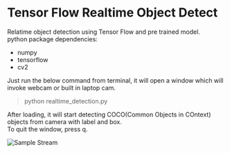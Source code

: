 # Tensor Flow Realtime Object Detect
Relatime object detection using Tensor Flow and pre trained model.  
python package dependencies: 
* numpy   
* tensorflow   
* cv2  

Just run the below command from terminal, it will open a window which will invoke webcam or built in laptop cam.
> python realtime_detection.py 

After loading, it will start detecting COCO(Common Objects in COntext) objects from camera with label and box.  
To quit the window, press q.

![Sample Stream](https://user-images.githubusercontent.com/5523584/32285109-acbe3c06-beff-11e7-83cf-321fbde2d3a2.png)
